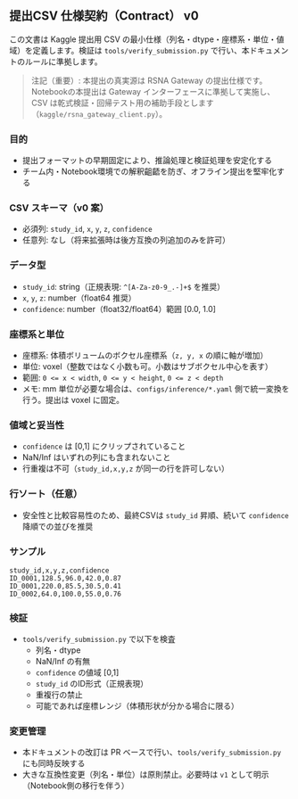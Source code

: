 ## 提出CSV 仕様契約（Contract） v0

この文書は Kaggle 提出用 CSV の最小仕様（列名・dtype・座標系・単位・値域）を定義します。検証は `tools/verify_submission.py` で行い、本ドキュメントのルールに準拠します。

> 注記（重要）: 本提出の真実源は RSNA Gateway の提出仕様です。Notebookの本提出は Gateway インターフェースに準拠して実施し、CSV は乾式検証・回帰テスト用の補助手段とします（`kaggle/rsna_gateway_client.py`）。

### 目的
- 提出フォーマットの早期固定により、推論処理と検証処理を安定化する
- チーム内・Notebook環境での解釈齟齬を防ぎ、オフライン提出を堅牢化する

### CSV スキーマ（v0 案）
- 必須列: `study_id`, `x`, `y`, `z`, `confidence`
- 任意列: なし（将来拡張時は後方互換の列追加のみを許可）

### データ型
- `study_id`: string（正規表現: `^[A-Za-z0-9_.-]+$` を推奨）
- `x`, `y`, `z`: number（float64 推奨）
- `confidence`: number（float32/float64）範囲 [0.0, 1.0]

### 座標系と単位
- 座標系: 体積ボリュームのボクセル座標系（`z, y, x` の順に軸が増加）
- 単位: voxel（整数ではなく小数も可。小数はサブボクセル中心を表す）
- 範囲: `0 <= x < width`, `0 <= y < height`, `0 <= z < depth`
- メモ: mm 単位が必要な場合は、`configs/inference/*.yaml` 側で統一変換を行う。提出は voxel に固定。

### 値域と妥当性
- `confidence` は [0,1] にクリップされていること
- NaN/Inf はいずれの列にも含まれないこと
- 行重複は不可（`study_id,x,y,z` が同一の行を許可しない）

### 行ソート（任意）
- 安全性と比較容易性のため、最終CSVは `study_id` 昇順、続いて `confidence` 降順での並びを推奨

### サンプル
```
study_id,x,y,z,confidence
ID_0001,128.5,96.0,42.0,0.87
ID_0001,220.0,85.5,30.5,0.41
ID_0002,64.0,100.0,55.0,0.76
```

### 検証
- `tools/verify_submission.py` で以下を検査
  - 列名・dtype
  - NaN/Inf の有無
  - `confidence` の値域 [0,1]
  - `study_id` のID形式（正規表現）
  - 重複行の禁止
  - 可能であれば座標レンジ（体積形状が分かる場合に限る）

### 変更管理
- 本ドキュメントの改訂は PR ベースで行い、`tools/verify_submission.py` にも同時反映する
- 大きな互換性変更（列名・単位）は原則禁止。必要時は `v1` として明示（Notebook側の移行を伴う）


